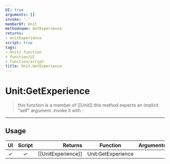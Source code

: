 ```yaml
---
UI: true
arguments: []
invoke: ':'
memberOf: Unit
methodname: GetExperience
returns:
- UnitExperience
script: true
tags:
- Unit/_function
- function/UI
- function/script
title: Unit.GetExperience
---
```

# Unit:GetExperience
> this function is a member of [[Unit]]
> this method expects an implicit "self" argument. invoke it with `:`
-----
## Usage
|  UI | Script | Returns | Function | Arguments |
|:---:|:------:|-------:|:--------:|:---------|
|✓|✓|[[UnitExperience]]|Unit:GetExperience||

